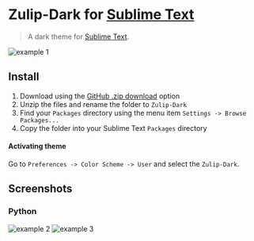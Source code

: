 # Zulip-Dark for [Sublime Text](http://sublimetext.com)

> A dark theme for [Sublime Text](http://sublimetext.com).

![example 1](https://github.com/jack4818/zulip-dark-sublime/blob/4d07660f83dce08e67bd9e6589093d5b97f6dbfc/images/1.png)

## Install

1.  Download using the [GitHub .zip download]() option
2.  Unzip the files and rename the folder to `Zulip-Dark`
3.  Find your `Packages` directory using the menu item `Settings -> Browse Packages...`
4.  Copy the folder into your Sublime Text `Packages` directory

#### Activating theme

Go to `Preferences -> Color Scheme -> User` and select the `Zulip-Dark`.

## Screenshots

### Python

![example 2](https://github.com/jack4818/zulip-dark-sublime/blob/4d07660f83dce08e67bd9e6589093d5b97f6dbfc/images/2.png)
![example 3](https://github.com/jack4818/zulip-dark-sublime/blob/4d07660f83dce08e67bd9e6589093d5b97f6dbfc/images/3.png)
